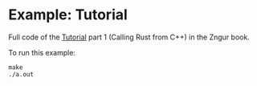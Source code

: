 # Example: Tutorial

Full code of the [Tutorial](https://hkalbasi.github.io/zngur/tutorial.html) part 1 (Calling Rust from C++) in the Zngur book.

To run this example:

```
make
./a.out
```
